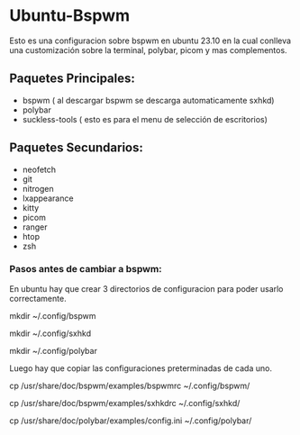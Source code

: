 # Ubuntu-Bspwm
Esto es una configuracion sobre bspwm en ubuntu 23.10 en la cual conlleva una customización sobre la terminal, polybar, picom y mas complementos.
 ## Paquetes Principales:
 + bspwm ( al descargar bspwm se descarga automaticamente sxhkd)
 + polybar
 + suckless-tools ( esto es para el menu de selección de escritorios)

 ## Paquetes Secundarios:
 + neofetch
 + git
 + nitrogen
 + lxappearance
 + kitty
 + picom
 + ranger
 + htop
 + zsh

### Pasos antes de cambiar a bspwm:

En ubuntu hay que crear 3 directorios de configuracion para poder usarlo correctamente.

mkdir ~/.config/bspwm

mkdir ~/.config/sxhkd

mkdir ~/.config/polybar

Luego hay que copiar las configuraciones preterminadas de cada uno.

cp /usr/share/doc/bspwm/examples/bspwmrc ~/.config/bspwm/

cp /usr/share/doc/bspwm/examples/sxhkdrc ~/.config/sxhkd/

cp /usr/share/doc/polybar/examples/config.ini ~/.config/polybar/




   
 
